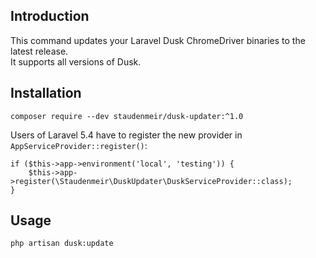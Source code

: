## Introduction

This command updates your Laravel Dusk ChromeDriver binaries to the latest release.  
It supports all versions of Dusk.

## Installation

    composer require --dev staudenmeir/dusk-updater:^1.0

Users of Laravel 5.4 have to register the new provider in `AppServiceProvider::register()`:

    if ($this->app->environment('local', 'testing')) {
        $this->app->register(\Staudenmeir\DuskUpdater\DuskServiceProvider::class);
    }

## Usage

    php artisan dusk:update